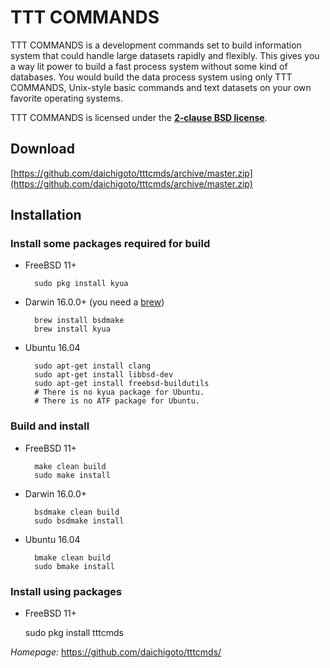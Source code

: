 TTT COMMANDS
============

TTT COMMANDS is a development commands set to build information system
that could handle large datasets rapidly and flexibly. This gives you 
a way lit power to build a fast process system without some kind of 
databases.  You would build the data process system using only TTT 
COMMANDS, Unix-style basic commands and text datasets on your own favorite 
operating systems.

TTT COMMANDS is licensed under the **[2-clause BSD license](LICENSE)**.

Download
--------

[https://github.com/daichigoto/tttcmds/archive/master.zip](https://github.com/daichigoto/tttcmds/archive/master.zip)

Installation
------------

### Install some packages required for build

* FreeBSD 11+

        sudo pkg install kyua

* Darwin 16.0.0+ (you need a [brew](http://brew.sh/))

        brew install bsdmake
        brew install kyua

* Ubuntu 16.04

        sudo apt-get install clang
        sudo apt-get install libbsd-dev
        sudo apt-get install freebsd-buildutils
        # There is no kyua package for Ubuntu.
        # There is no ATF package for Ubuntu.

### Build and install

* FreeBSD 11+

        make clean build
        sudo make install

* Darwin 16.0.0+

        bsdmake clean build
        sudo bsdmake install

* Ubuntu 16.04

        bmake clean build
        sudo bmake install

### Install using packages

* FreeBSD 11+

	sudo pkg install tttcmds

*Homepage:* https://github.com/daichigoto/tttcmds/
